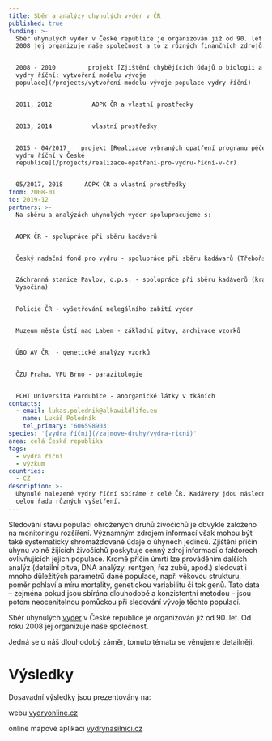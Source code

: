 ```yaml
---
title: Sběr a analýzy uhynulých vyder v ČR
published: true
funding: >-
  Sběr uhynulých vyder v České republice je organizován již od 90. let. Od roku
  2008 jej organizuje naše společnost a to z různých finančních zdrojů:


  2008 - 2010         projekt [Zjištění chybějících údajů o biologii a ekologii
  vydry říční: vytvoření modelu vývoje
  populace](/projects/vytvoření-modelu-vývoje-populace-vydry-říční)


  2011, 2012           AOPK ČR a vlastní prostředky


  2013, 2014           vlastní prostředky


  2015 - 04/2017    projekt [Realizace vybraných opatření programu péče pro
  vydru říční v České
  republice](/projects/realizace-opatření-pro-vydru-říční-v-čr)


  05/2017, 2018      AOPK ČR a vlastní prostředky
from: 2008-01
to: 2019-12
partners: >-
  Na sběru a analýzách uhynulých vyder spolupracujeme s: 


  AOPK ČR - spolupráce při sběru kadáverů


  Český nadační fond pro vydru - spolupráce při sběru kadávarů (Třeboňsko)


  Záchranná stanice Pavlov, o.p.s. - spolupráce při sběru kadáverů (kraj
  Vysočina)


  Policie ČR - vyšetřování nelegálního zabití vyder


  Muzeum města Ústí nad Labem - základní pitvy, archivace vzorků


  ÚBO AV ČR  - genetické analýzy vzorků


  ČZU Praha, VFU Brno - parazitologie


  FCHT Universita Pardubice - anorganické látky v tkáních
contacts:
  - email: lukas.polednik@alkawildlife.eu
    name: Lukáš Poledník
    tel_primary: '606598903'
species: '[vydra říční](/zajmove-druhy/vydra-ricni)'
area: celá Česká republika
tags:
  - vydra říční
  - výzkum
countries:
  - CZ
description: >-
  Uhynulé nalezené vydry říční sbíráme z celé ČR. Kadávery jdou následně na
  celou řadu různých vyšetření.
---
```

Sledování stavu populací ohrožených druhů živočichů je obvykle založeno na monitoringu rozšíření. Významným zdrojem informací však mohou být také systematicky shromažďované údaje o úhynech jedinců. Zjištění příčin úhynu volně žijících živočichů poskytuje cenný zdroj informací o faktorech ovlivňujících jejich populace. Kromě příčin úmrtí lze prováděním dalších analýz (detailní pitva, DNA analýzy, rentgen, řez zubů, apod.) sledovat i mnoho důležitých parametrů dané populace, např. věkovou strukturu, poměr pohlaví a míru mortality, genetickou variabilitu či tok genů. Tato data – zejména pokud jsou sbírána dlouhodobě a konzistentní metodou – jsou potom neocenitelnou pomůckou při sledování vývoje těchto populací.

Sběr uhynulých [vyder](/zajmove-druhy/vydra-ricni) v České republice je organizován již od 90. let. Od roku 2008 jej organizuje naše společnost. 

Jedná se o náš dlouhodobý záměr, tomuto tématu se věnujeme detailněji. 

# Výsledky

Dosavadní výsledky jsou prezentovány na:

webu [vydryonline.cz ](https://www.vydryonline.cz/vydra/vydry-a-silnice/sber-uhynulych-vyder)

online mapové aplikaci [vydrynasilnici.cz](http://www.vydrynasilnici.cz)
